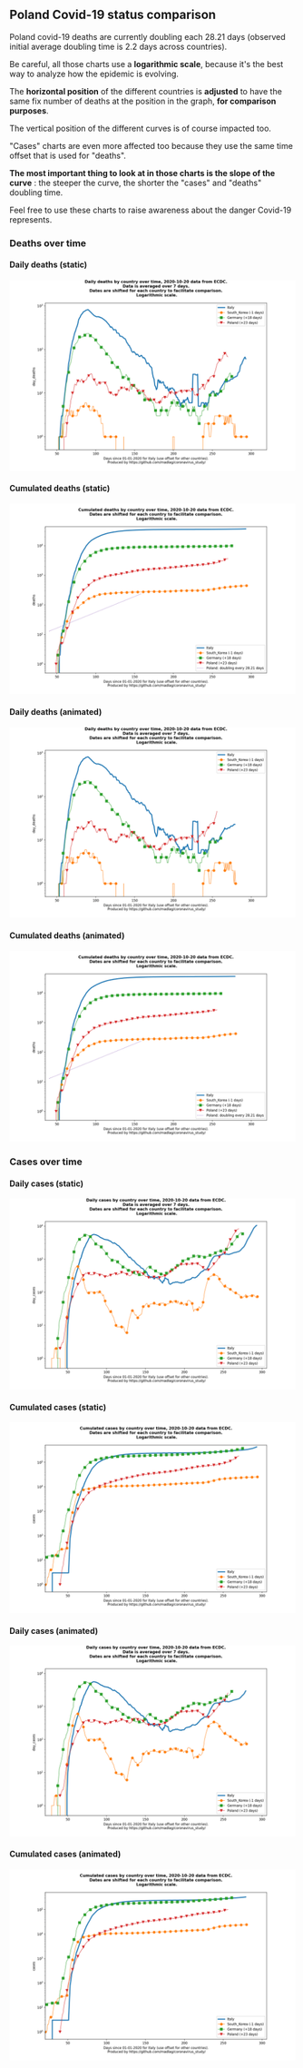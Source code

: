 ## Poland Covid-19 status comparison 

Poland covid-19 deaths are currently doubling each 28.21 days (observed initial average doubling time is 2.2 days across countries).



Be careful, all those charts use a **logarithmic scale**, because it's the best way to analyze how the epidemic is evolving.
 
The **horizontal position** of the different countries is **adjusted** to have the same fix number of deaths at the position in the graph, **for comparison purposes**.

The vertical position of the different curves is of course impacted too.

"Cases" charts are even more affected too because they use the same time offset that is used for "deaths".

**The most important thing to look at in those charts is the slope of the curve** : the steeper the curve, the shorter the "cases" and "deaths" doubling time.

Feel free to use these charts to raise awareness about the danger Covid-19 represents. 


 
### Deaths over time
 
#### Daily deaths (static)
![Poland covid-19 daily deaths static chart](https://raw.githubusercontent.com/madlag/coronavirus_study/master/notebooks/graphs/2020-10-20/countries/Poland/2020-10-20_Poland_day_deaths.png "Poland covid-19 day_deaths static chart")   
 
#### Cumulated deaths (static)
![Poland covid-19 cumulated deaths static chart](https://raw.githubusercontent.com/madlag/coronavirus_study/master/notebooks/graphs/2020-10-20/countries/Poland/2020-10-20_Poland_deaths.png "Poland covid-19 deaths static chart")   
 
#### Daily deaths (animated)
![Poland covid-19 daily deaths animated chart](https://raw.githubusercontent.com/madlag/coronavirus_study/master/notebooks/graphs/2020-10-20/countries/Poland/2020-10-20_Poland_day_deaths.gif "Poland covid-19 day_deaths animated chart")   
 
#### Cumulated deaths (animated)
![Poland covid-19 cumulated deaths animated chart](https://raw.githubusercontent.com/madlag/coronavirus_study/master/notebooks/graphs/2020-10-20/countries/Poland/2020-10-20_Poland_deaths.gif "Poland covid-19 deaths animated chart")   

 
### Cases over time
 
#### Daily cases (static)
![Poland covid-19 daily cases static chart](https://raw.githubusercontent.com/madlag/coronavirus_study/master/notebooks/graphs/2020-10-20/countries/Poland/2020-10-20_Poland_day_cases.png "Poland covid-19 day_cases static chart")   
 
#### Cumulated cases (static)
![Poland covid-19 cumulated cases static chart](https://raw.githubusercontent.com/madlag/coronavirus_study/master/notebooks/graphs/2020-10-20/countries/Poland/2020-10-20_Poland_cases.png "Poland covid-19 cases static chart")   
 
#### Daily cases (animated)
![Poland covid-19 daily cases animated chart](https://raw.githubusercontent.com/madlag/coronavirus_study/master/notebooks/graphs/2020-10-20/countries/Poland/2020-10-20_Poland_day_cases.gif "Poland covid-19 day_cases animated chart")   
 
#### Cumulated cases (animated)
![Poland covid-19 cumulated cases animated chart](https://raw.githubusercontent.com/madlag/coronavirus_study/master/notebooks/graphs/2020-10-20/countries/Poland/2020-10-20_Poland_cases.gif "Poland covid-19 cases animated chart")   


